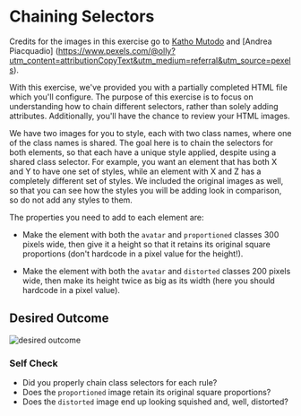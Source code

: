 # Chaining Selectors

Credits for the images in this exercise go to 
[Katho Mutodo](https://linktr.ee/photobykatho_) 
and [Andrea Piacquadio]
(https://www.pexels.com/@olly?utm_content=attributionCopyText&utm_medium=referral&utm_source=pexels).


With this exercise, we've provided you with a partially 
completed HTML file which you'll configure. 
The purpose of this exercise is to focus on understanding how to chain 
different selectors, rather than solely adding attributes. 
Additionally, you'll have the chance to review your HTML images.

We have two images for you to style, each with two class names, 
where one of the class names is shared. 
The goal here is to chain the selectors for both elements, 
so that each have a unique style applied, despite using a shared class selector. 
For example, you want an element that has both X and Y to have one set of styles, 
while an element with X and Z has a completely different set of styles. 
We included the original images as well, so that you can see how the styles 
you will be adding look in comparison, so do not add any styles to them.

The properties you need to add to each element are:

* Make the element with both the `avatar` and `proportioned` 
classes 300 pixels wide, then give it a height so that it retains its original 
square proportions (don't hardcode in a pixel value for the height!).

* Make the element with both the `avatar` and `distorted` 
classes 200 pixels wide, then make its height twice as big as its width 
(here you should hardcode in a pixel value).

## Desired Outcome
![desired outcome](./desired-outcome.png)

### Self Check
- Did you properly chain class selectors for each rule?
- Does the `proportioned` image retain its original square proportions?
- Does the `distorted` image end up looking squished and, well, distorted?
